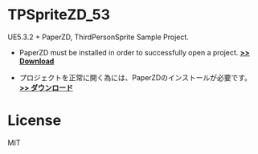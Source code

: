 # TPSpriteZD_53
UE5.3.2 + PaperZD, ThirdPersonSprite Sample Project.

- PaperZD must be installed in order to successfully open a project. [**>> Download**](https://www.unrealengine.com/marketplace/en-US/product/paperzd)

- プロジェクトを正常に開く為には、PaperZDのインストールが必要です。 [**>> ダウンロード**](https://www.unrealengine.com/marketplace/en-US/product/paperzd)

# License
MIT
